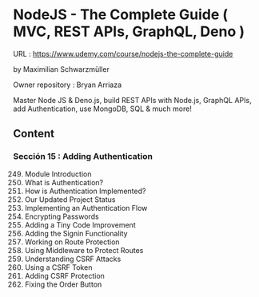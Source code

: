 # NodeJS - The Complete Guide ( MVC, REST APIs, GraphQL, Deno )

URL : https://www.udemy.com/course/nodejs-the-complete-guide

by Maximilian Schwarzmüller

Owner repository : Bryan Arriaza

Master Node JS & Deno.js, build REST APIs with Node.js, GraphQL APIs, add Authentication, use MongoDB, SQL & much more!

## Content

### Sección 15 : Adding Authentication

249. Module Introduction
250. What is Authentication?
251. How is Authentication Implemented?
252. Our Updated Project Status
253. Implementing an Authentication Flow
254. Encrypting Passwords
255. Adding a Tiny Code Improvement
256. Adding the Signin Functionality
257. Working on Route Protection
258. Using Middleware to Protect Routes
259. Understanding CSRF Attacks
260. Using a CSRF Token
261. Adding CSRF Protection
262. Fixing the Order Button
